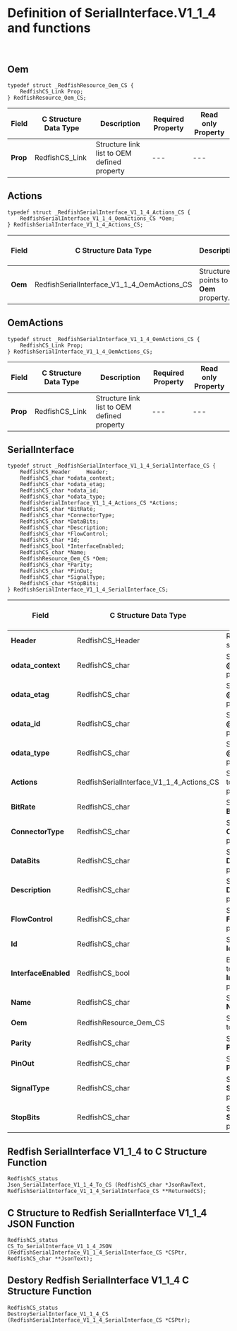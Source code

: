 # Definition of SerialInterface.V1_1_4 and functions<br><br>

## Oem
    typedef struct _RedfishResource_Oem_CS {
        RedfishCS_Link Prop;
    } RedfishResource_Oem_CS;

|Field |C Structure Data Type|Description |Required Property|Read only Property
| ---  | --- | --- | --- | ---
|**Prop**|RedfishCS_Link| Structure link list to OEM defined property| ---| ---


## Actions
    typedef struct _RedfishSerialInterface_V1_1_4_Actions_CS {
        RedfishSerialInterface_V1_1_4_OemActions_CS *Oem;
    } RedfishSerialInterface_V1_1_4_Actions_CS;

|Field |C Structure Data Type|Description |Required Property|Read only Property
| ---  | --- | --- | --- | ---
|**Oem**|RedfishSerialInterface_V1_1_4_OemActions_CS| Structure points to **Oem** property.| No| No


## OemActions
    typedef struct _RedfishSerialInterface_V1_1_4_OemActions_CS {
        RedfishCS_Link Prop;
    } RedfishSerialInterface_V1_1_4_OemActions_CS;

|Field |C Structure Data Type|Description |Required Property|Read only Property
| ---  | --- | --- | --- | ---
|**Prop**|RedfishCS_Link| Structure link list to OEM defined property| ---| ---


## SerialInterface
    typedef struct _RedfishSerialInterface_V1_1_4_SerialInterface_CS {
        RedfishCS_Header     Header;
        RedfishCS_char *odata_context;
        RedfishCS_char *odata_etag;
        RedfishCS_char *odata_id;
        RedfishCS_char *odata_type;
        RedfishSerialInterface_V1_1_4_Actions_CS *Actions;
        RedfishCS_char *BitRate;
        RedfishCS_char *ConnectorType;
        RedfishCS_char *DataBits;
        RedfishCS_char *Description;
        RedfishCS_char *FlowControl;
        RedfishCS_char *Id;
        RedfishCS_bool *InterfaceEnabled;
        RedfishCS_char *Name;
        RedfishResource_Oem_CS *Oem;
        RedfishCS_char *Parity;
        RedfishCS_char *PinOut;
        RedfishCS_char *SignalType;
        RedfishCS_char *StopBits;
    } RedfishSerialInterface_V1_1_4_SerialInterface_CS;

|Field |C Structure Data Type|Description |Required Property|Read only Property
| ---  | --- | --- | --- | ---
|**Header**|RedfishCS_Header|Redfish C structure header|---|---
|**odata_context**|RedfishCS_char| String pointer to **@odata.context** property.| No| No
|**odata_etag**|RedfishCS_char| String pointer to **@odata.etag** property.| No| No
|**odata_id**|RedfishCS_char| String pointer to **@odata.id** property.| Yes| No
|**odata_type**|RedfishCS_char| String pointer to **@odata.type** property.| Yes| No
|**Actions**|RedfishSerialInterface_V1_1_4_Actions_CS| Structure points to **Actions** property.| No| No
|**BitRate**|RedfishCS_char| String pointer to **BitRate** property.| No| No
|**ConnectorType**|RedfishCS_char| String pointer to **ConnectorType** property.| No| Yes
|**DataBits**|RedfishCS_char| String pointer to **DataBits** property.| No| No
|**Description**|RedfishCS_char| String pointer to **Description** property.| No| Yes
|**FlowControl**|RedfishCS_char| String pointer to **FlowControl** property.| No| No
|**Id**|RedfishCS_char| String pointer to **Id** property.| Yes| Yes
|**InterfaceEnabled**|RedfishCS_bool| Boolean pointer to **InterfaceEnabled** property.| No| No
|**Name**|RedfishCS_char| String pointer to **Name** property.| Yes| Yes
|**Oem**|RedfishResource_Oem_CS| Structure points to **Oem** property.| No| No
|**Parity**|RedfishCS_char| String pointer to **Parity** property.| No| No
|**PinOut**|RedfishCS_char| String pointer to **PinOut** property.| No| Yes
|**SignalType**|RedfishCS_char| String pointer to **SignalType** property.| No| Yes
|**StopBits**|RedfishCS_char| String pointer to **StopBits** property.| No| No
## Redfish SerialInterface V1_1_4 to C Structure Function
    RedfishCS_status
    Json_SerialInterface_V1_1_4_To_CS (RedfishCS_char *JsonRawText, RedfishSerialInterface_V1_1_4_SerialInterface_CS **ReturnedCS);

## C Structure to Redfish SerialInterface V1_1_4 JSON Function
    RedfishCS_status
    CS_To_SerialInterface_V1_1_4_JSON (RedfishSerialInterface_V1_1_4_SerialInterface_CS *CSPtr, RedfishCS_char **JsonText);

## Destory Redfish SerialInterface V1_1_4 C Structure Function
    RedfishCS_status
    DestroySerialInterface_V1_1_4_CS (RedfishSerialInterface_V1_1_4_SerialInterface_CS *CSPtr);

